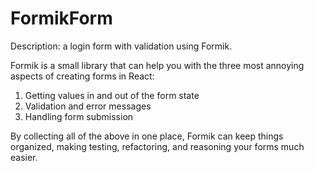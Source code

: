 # FormikForm
Description: a login form with validation using Formik.

Formik is a small library that can help you with the three most annoying aspects of creating forms in React:
1. Getting values in and out of the form state
2. Validation and error messages
3. Handling form submission

By collecting all of the above in one place, Formik can keep things organized, making testing, refactoring, and reasoning your forms much easier.

